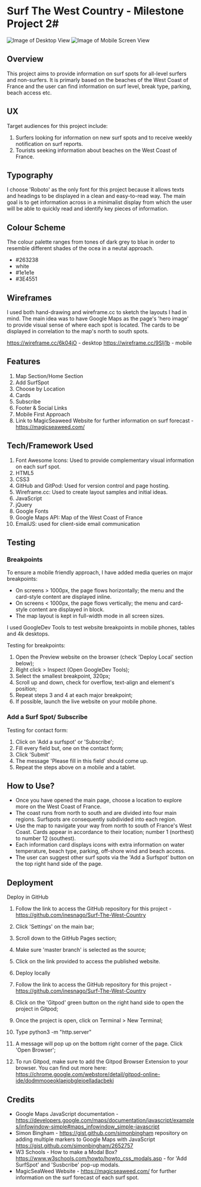 # Surf The West Country - Milestone Project 2#

![Image of Desktop View](https://github.com/inesnago/Surf-The-West-Country/blob/master/2%20(4).png)
![Image of Mobile Screen View](https://github.com/inesnago/Surf-The-West-Country/blob/master/IMG-7157.PNG)
## Overview ##

This project aims to provide information on surf spots for all-level surfers and non-surfers. 
It is primarly based on the beaches of the West Coast of France and the user can find information on surf level, break type, 
parking, beach access etc. 

## UX ##

Target audiences for this project include:

1. Surfers looking for information on new surf spots and to receive weekly notification on surf reports.
2. Tourists seeking information about beaches on the West Coast of France.

## Typography ## 

I choose 'Roboto' as the only font for this project because it allows texts and headings to be displayed in a clean and easy-to-read way. The main goal is to get information across in a minimalist display from which the user will be able to quickly read and identify key pieces of information. 

## Colour Scheme ## 

The colour palette ranges from tones of dark grey to blue in order to resemble different shades of the ocea in a neutal approach. 

- #263238 
- white
- #1e1e1e
- #3E4551

## Wireframes ##

I used both hand-drawing and wireframe.cc to sketch the layouts I had in mind. 
The main idea was to have Google Maps as the page's 'hero image' to provide visual sense of where each spot is located. 
The cards to be displayed in correlation to the map's north to south spots. 

https://wireframe.cc/6k04jO - desktop
https://wireframe.cc/9SIj1b - mobile

## Features ##

1. Map Section/Home Section
2. Add SurfSpot
3. Choose by Location
4. Cards 
5. Subscribe
6. Footer & Social Links
7. Mobile First Approach
6. Link to MagicSeaweed Website for further information on surf forecast - https://magicseaweed.com/


## Tech/Framework Used ##

1. Font Awesome Icons: Used to provide complementary visual information on each surf spot.
2. HTML5
3. CSS3
6. GitHub and GitPod: Used for version control and page hosting. 
7. Wireframe.cc: Used to create layout samples and initial ideas. 
8. JavaScript
9. jQuery
10. Google Fonts
11. Google Maps API: Map of the West Coast of France
12. EmailJS: used for client-side email communication 

## Testing ##

### Breakpoints ###

To ensure a mobile friendly approach, I have added media queries on major breakpoints:

- On screens > 1000px, the page flows horizontally; the menu and the card-style content are displayed inline.
- On screens < 1000px, the page flows vertically; the menu and card-style content are displayed in block.
- The map layout is kept in full-width mode in all screen sizes. 

I used GoogleDev Tools to test website breakpoints in mobile phones, tables and 4k desktops. 

Testing for breakpoints:

1. Open the Preview website on the browser (check 'Deploy Local' section below);
2. Right click > Inspect (Open GoogleDev Tools);
3. Select the smallest breakpoint, 320px;
4. Scroll up and down, check for overflow, text-align and element's position;
5. Repeat steps 3 and 4 at each major breakpoint;
6. If possible, launch the live website on your mobile phone.

### Add a Surf Spot/ Subscribe ###

Testing for contact form:

1. Click on 'Add a surfspot' or 'Subscribe';
2. Fill every field but, one on the contact form;
3. Click 'Submit'
4. The message 'Please fill in this field' should come up.
5. Repeat the steps above on a mobile and a tablet.

## How to Use? ##

- Once you have opened the main page, choose a location to explore more on the West Coast of France. 
- The coast runs from north to south and are divided into four main regions. Surfspots are consequently subdivided into each region. 
- Use the map to navigate your way from north to south of France's West Coast. Cards appear in accordance to their location; number 1 (northest) to number 12 (southest).
- Each information card displays icons with extra information on water temperature, beach type, parking, off-shore wind and beach access. 
- The user can suggest other surf spots via the 'Add a Surfspot' button on the top right hand side of the page. 

## Deployment ##

Deploy in GitHub

1. Follow the link to access the GitHub repository for this project - https://github.com/inesnago/Surf-The-West-Country
2. Click 'Settings' on the main bar;
3. Scroll down to the GitHub Pages section;
4. Make sure 'master branch' is selected as the source;
5. Click on the link provided to access the published website.
6. Deploy locally

1. Follow the link to access the GitHub repository for this project - https://github.com/inesnago/Surf-The-West-Country
2. Click on the 'Gitpod' green button on the right hand side to open the project in Gitpod;
3. Once the project is open, click on Terminal > New Terminal;
4. Type python3 -m "http.server"
5. A message will pop up on the bottom right corner of the page. Click 'Open Browser';
6. To run Gitpod, make sure to add the Gitpod Browser Extension to your browser. You can find out more here: https://chrome.google.com/webstore/detail/gitpod-online-ide/dodmmooeoklaejobgleioelladacbeki

## Credits ##

- Google Maps JavaScript documentation - https://developers.google.com/maps/documentation/javascript/examples/infowindow-simple#maps_infowindow_simple-javascript
- Simon Bingham - https://gist.github.com/simonbingham repository on adding multiple markers to Google Maps with JavaScript https://gist.github.com/simonbingham/2652757
- W3 Schools - How to make a Modal Box? https://www.w3schools.com/howto/howto_css_modals.asp - for 'Add SurfSpot' and 'Susbcribe' pop-up modals.
- MagicSeaWeed Website - https://magicseaweed.com/ for further information on the surf forecast of each surf spot.





